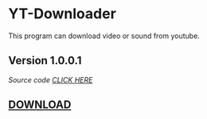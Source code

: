 # YT-Downloader
This program can download video or sound from youtube.

## Version 1.0.0.1

*Source code [CLICK HERE](https://pastebin.com/raw/mBNf07TL)*

## [DOWNLOAD](https://github.com/Zapak69/YT-Downloader/blob/main/YouTube%20Downloader.exe)
